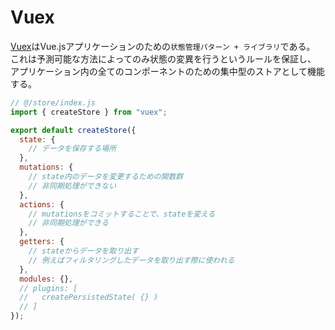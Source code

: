 # Vuex

[Vuex](https://vuex.vuejs.org/ja/)はVue.jsアプリケーションのための`状態管理パターン + ライブラリ`である。  
これは予測可能な方法によってのみ状態の変異を行うというルールを保証し、  
アプリケーション内の全てのコンポーネントのための集中型のストアとして機能する。

```javascript
// @/store/index.js
import { createStore } from "vuex";

export default createStore({
  state: {
    // データを保存する場所
  },
  mutations: {
    // state内のデータを変更するための関数群
    // 非同期処理ができない
  },
  actions: {
    // mutationsをコミットすることで、stateを変える
    // 非同期処理ができる
  },
  getters: {
    // stateからデータを取り出す
    // 例えばフィルタリングしたデータを取り出す際に使われる
  },
  modules: {},
  // plugins: [
  //   createPersistedState( {} )
  // ]
});

```
